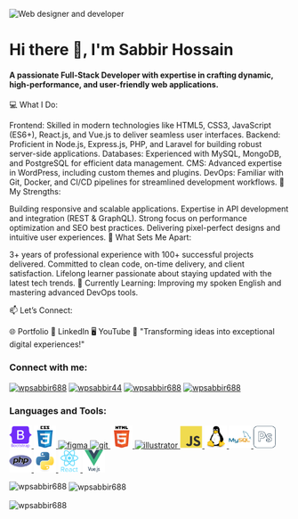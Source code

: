 ![Web designer and developer ](https://github.com/wpsabbir688/wpsabbir/blob/main/WordPress.png) 


# Hi there 👋, I'm Sabbir Hossain
#### A passionate Full-Stack Developer with expertise in crafting dynamic, high-performance, and user-friendly web applications.

💻 What I Do:

Frontend: Skilled in modern technologies like HTML5, CSS3, JavaScript (ES6+), React.js, and Vue.js to deliver seamless user interfaces.
Backend: Proficient in Node.js, Express.js, PHP, and Laravel for building robust server-side applications.
Databases: Experienced with MySQL, MongoDB, and PostgreSQL for efficient data management.
CMS: Advanced expertise in WordPress, including custom themes and plugins.
DevOps: Familiar with Git, Docker, and CI/CD pipelines for streamlined development workflows.
🚀 My Strengths:

Building responsive and scalable applications.
Expertise in API development and integration (REST & GraphQL).
Strong focus on performance optimization and SEO best practices.
Delivering pixel-perfect designs and intuitive user experiences.
🎯 What Sets Me Apart:

3+ years of professional experience with 100+ successful projects delivered.
Committed to clean code, on-time delivery, and client satisfaction.
Lifelong learner passionate about staying updated with the latest tech trends.
📖 Currently Learning:
Improving my spoken English and mastering advanced DevOps tools.

📫 Let’s Connect:

🌐 Portfolio
💼 LinkedIn
🖥️ YouTube
🌟 "Transforming ideas into exceptional digital experiences!" 

<h3 align="left">Connect with me:</h3>
<p align="left">
<a href="https://twitter.com/wpsabbir688" target="blank"><img align="center" src="https://raw.githubusercontent.com/rahuldkjain/github-profile-readme-generator/master/src/images/icons/Social/twitter.svg" alt="wpsabbir688" height="30" width="40" /></a>
<a href="https://fb.com/wpsabbir44" target="blank"><img align="center" src="https://raw.githubusercontent.com/rahuldkjain/github-profile-readme-generator/master/src/images/icons/Social/facebook.svg" alt="wpsabbir44" height="30" width="40" /></a>
<a href="https://instagram.com/wpsabbir688" target="blank"><img align="center" src="https://raw.githubusercontent.com/rahuldkjain/github-profile-readme-generator/master/src/images/icons/Social/instagram.svg" alt="wpsabbir688" height="30" width="40" /></a>
<a href="https://dribbble.com/wpsabbir688" target="blank"><img align="center" src="https://raw.githubusercontent.com/rahuldkjain/github-profile-readme-generator/master/src/images/icons/Social/dribbble.svg" alt="wpsabbir688" height="30" width="40" /></a>
</p>

<h3 align="left">Languages and Tools:</h3>
<p align="left"> <a href="https://getbootstrap.com" target="_blank" rel="noreferrer"> <img src="https://raw.githubusercontent.com/devicons/devicon/master/icons/bootstrap/bootstrap-plain-wordmark.svg" alt="bootstrap" width="40" height="40"/> </a> <a href="https://www.w3schools.com/css/" target="_blank" rel="noreferrer"> <img src="https://raw.githubusercontent.com/devicons/devicon/master/icons/css3/css3-original-wordmark.svg" alt="css3" width="40" height="40"/> </a> <a href="https://www.figma.com/" target="_blank" rel="noreferrer"> <img src="https://www.vectorlogo.zone/logos/figma/figma-icon.svg" alt="figma" width="40" height="40"/> </a> <a href="https://git-scm.com/" target="_blank" rel="noreferrer"> <img src="https://www.vectorlogo.zone/logos/git-scm/git-scm-icon.svg" alt="git" width="40" height="40"/> </a> <a href="https://www.w3.org/html/" target="_blank" rel="noreferrer"> <img src="https://raw.githubusercontent.com/devicons/devicon/master/icons/html5/html5-original-wordmark.svg" alt="html5" width="40" height="40"/> </a> <a href="https://www.adobe.com/in/products/illustrator.html" target="_blank" rel="noreferrer"> <img src="https://www.vectorlogo.zone/logos/adobe_illustrator/adobe_illustrator-icon.svg" alt="illustrator" width="40" height="40"/> </a> <a href="https://developer.mozilla.org/en-US/docs/Web/JavaScript" target="_blank" rel="noreferrer"> <img src="https://raw.githubusercontent.com/devicons/devicon/master/icons/javascript/javascript-original.svg" alt="javascript" width="40" height="40"/> </a> <a href="https://www.linux.org/" target="_blank" rel="noreferrer"> <img src="https://raw.githubusercontent.com/devicons/devicon/master/icons/linux/linux-original.svg" alt="linux" width="40" height="40"/> </a> <a href="https://www.mysql.com/" target="_blank" rel="noreferrer"> <img src="https://raw.githubusercontent.com/devicons/devicon/master/icons/mysql/mysql-original-wordmark.svg" alt="mysql" width="40" height="40"/> </a> <a href="https://www.photoshop.com/en" target="_blank" rel="noreferrer"> <img src="https://raw.githubusercontent.com/devicons/devicon/master/icons/photoshop/photoshop-line.svg" alt="photoshop" width="40" height="40"/> </a> <a href="https://www.php.net" target="_blank" rel="noreferrer"> <img src="https://raw.githubusercontent.com/devicons/devicon/master/icons/php/php-original.svg" alt="php" width="40" height="40"/> </a> <a href="https://www.python.org" target="_blank" rel="noreferrer"> <img src="https://raw.githubusercontent.com/devicons/devicon/master/icons/python/python-original.svg" alt="python" width="40" height="40"/> </a> <a href="https://reactjs.org/" target="_blank" rel="noreferrer"> <img src="https://raw.githubusercontent.com/devicons/devicon/master/icons/react/react-original-wordmark.svg" alt="react" width="40" height="40"/> </a> <a href="https://vuejs.org/" target="_blank" rel="noreferrer"> <img src="https://raw.githubusercontent.com/devicons/devicon/master/icons/vuejs/vuejs-original-wordmark.svg" alt="vuejs" width="40" height="40"/> </a> </p>

<p><img align="left" src="https://github-readme-stats.vercel.app/api/top-langs?username=wpsabbir688&show_icons=true&locale=en&layout=compact" alt="wpsabbir688" /></p>

<p>&nbsp;<img align="center" src="https://github-readme-stats.vercel.app/api?username=wpsabbir688&show_icons=true&locale=en" alt="wpsabbir688" /></p>

<p><img align="center" src="https://github-readme-streak-stats.herokuapp.com/?user=wpsabbir688&" alt="wpsabbir688" /></p>
